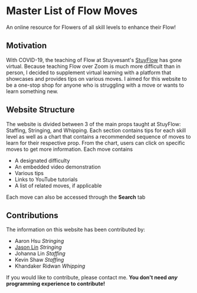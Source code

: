 # Master List of Flow Moves
An online resource for Flowers of all skill levels to enhance their Flow!

## Motivation
With COVID-19, the teaching of Flow at Stuyvesant's [StuyFlow](https://www.facebook.com/StuyFl0w/) has gone virtual. Because teaching Flow over Zoom is much more difficult than in person, I decided to supplement virtual learning with a platform that showcases and provides tips on various moves. I aimed for this website to be a one-stop shop for anyone who is struggling with a move or wants to learn something new.

## Website Structure
The website is divided between 3 of the main props taught at StuyFlow: Staffing, Stringing, and Whipping. Each section contains tips for each skill level as well as a chart that contains a recommended sequence of moves to learn for their respective prop. From the chart, users can click on specific moves to get more information.
Each move contains
* A designated difficulty
* An embedded video demonstration
* Various tips
* Links to YouTube tutorials
* A list of related moves, if applicable

Each move can also be accessed through the **Search** tab

## Contributions
The information on this website has been contributed by:
* Aaron Hsu _Stringing_
* [Jason Lin](https://github.com/JasonLin43212) _Stringing_
* Johanna Lin _Staffing_
* Kevin Shaw _Staffing_
* Khandaker Ridwan _Whipping_

If you would like to contribute, please contact me. **You don't need _any_ programming experience to contribute!**